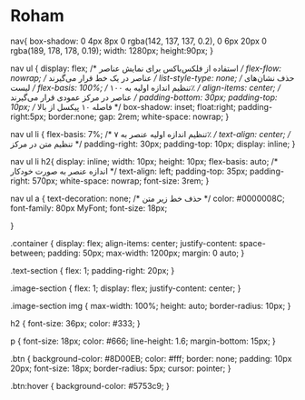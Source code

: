 # Roham
nav{
    box-shadow: 0 4px 8px 0 rgba(142, 137, 137, 0.2), 0 6px 20px 0 rgba(189, 178, 178, 0.19);
    width: 1280px;
    height:90px;
}

nav ul {
    display: flex; /* استفاده از فلکس‌باکس برای نمایش عناصر */
    flex-flow: nowrap; /* عناصر در یک خط قرار می‌گیرند */
    list-style-type: none; /* حذف نشان‌های لیست */
    flex-basis: 100%; /* تنظیم اندازه اولیه به ۱۰۰٪ */
    align-items: center; /* عناصر در مرکز عمودی قرار می‌گیرند */
    padding-bottom: 30px; 
    padding-top: 10px; /* فاصله ۱۰ پیکسل از بالا */
    box-shadow: inset;
    float:right;
    padding-right:5px;
    border:none;
    gap: 2rem;
    white-space: nowrap;
}

nav ul li {
    flex-basis: 7%; /* تنظیم اندازه اولیه عنصر به ۷٪ */
    text-align: center; /* تنظیم متن در مرکز */
    padding-right: 30px; 
    padding-top: 10px; 
    display: inline; 
}

nav ul li h2{
    display: inline;
    width: 10px;
    height: 10px;
    flex-basis: auto; /* اندازه عنصر به صورت خودکار */
     text-align: left; 
     padding-top: 35px;
     padding-right: 570px;
     white-space: nowrap;
    font-size: 3rem;
}

nav ul a {
    text-decoration: none; /* حذف خط زیر متن */
    color: #0000008C;
    font-family: 80px MyFont;
    font-size: 18px;
    
}


.container {
    display: flex;
    align-items: center;
    justify-content: space-between;
    padding: 50px;
    max-width: 1200px;
    margin: 0 auto;
}

.text-section {
    flex: 1;
    padding-right: 20px;
}

.image-section {
    flex: 1;
    display: flex;
    justify-content: center;
}

.image-section img {
    max-width: 100%;
    height: auto;
    border-radius: 10px;
}

h2 {
    font-size: 36px;
    color: #333;
}

p {
    font-size: 18px;
    color: #666;
    line-height: 1.6;
    margin-bottom: 15px;
}

.btn {
    background-color: #8D00EB;
    color: #fff;
    border: none;
    padding: 10px 20px;
    font-size: 18px;
    border-radius: 5px;
    cursor: pointer;
}

.btn:hover {
    background-color: #5753c9;
}
